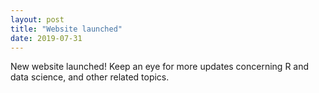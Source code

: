 ```yaml
---
layout: post
title: "Website launched"
date: 2019-07-31
---
```


New website launched! Keep an eye for more updates concerning R and data science, and other related  topics.
